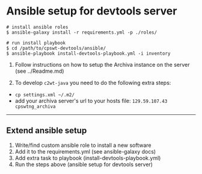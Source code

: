 # Ansible setup for devtools server

    # install ansible roles
    $ ansible-galaxy install -r requirements.yml -p ./roles/
    
    # run install playbook
    $ cd /path/to/cpswt-devtools/ansible/
    $ ansible-playbook install-devtools-playbook.yml -i inventory


1. Follow instructions on how to setup the Archiva instance on the server (see ../Readme.md)

2. To develop `c2wt-java` you need to do the following extra steps:
  
  * `cp settings.xml ~/.m2/`
  * add your archiva server's url to your hosts file: `129.59.107.43 cpswtng_archiva`

---

## Extend ansible setup

1. Write/find custom ansible role to install a new software
2. Add it to the requirements.yml (see ansible-galaxy docs)
3. Add extra task to playbook (install-devtools-playbook.yml)
4. Run the steps above (ansible setup for devtools server)